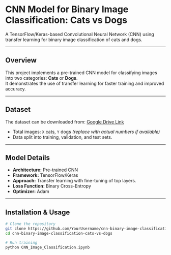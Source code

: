 <div align="left">

# CNN Model for Binary Image Classification: Cats vs Dogs

A TensorFlow/Keras-based Convolutional Neural Network (CNN) using transfer learning for binary image classification of cats and dogs.

---

## Overview
This project implements a pre-trained CNN model for classifying images into two categories: **Cats** or **Dogs**.  
It demonstrates the use of transfer learning for faster training and improved accuracy.

---

## Dataset
The dataset can be downloaded from: [Google Drive Link](https://drive.google.com/drive/u/0/folders/1dZvL1gi5QLwOGrfdn9XEsi4EnXx535bD)  
- Total images: `X` cats, `Y` dogs *(replace with actual numbers if available)*  
- Data split into training, validation, and test sets.

---

## Model Details
- **Architecture:** Pre-trained CNN  
- **Framework:** TensorFlow/Keras  
- **Approach:** Transfer learning with fine-tuning of top layers.  
- **Loss Function:** Binary Cross-Entropy  
- **Optimizer:** Adam  

---

## Installation & Usage
```bash
# Clone the repository
git clone https://github.com/YourUsername/cnn-binary-image-classification-cats-vs-dogs.git
cd cnn-binary-image-classification-cats-vs-dogs

# Run training
python CNN_Image_Classification.ipynb
